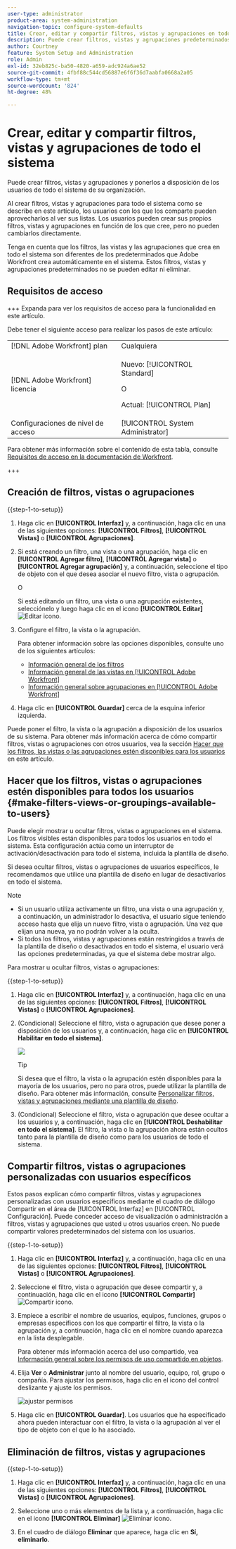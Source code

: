 ```yaml
---
user-type: administrator
product-area: system-administration
navigation-topic: configure-system-defaults
title: Crear, editar y compartir filtros, vistas y agrupaciones en todo el sistema
description: Puede crear filtros, vistas y agrupaciones predeterminados y, a continuación, ponerlos a disposición de los usuarios de su organización.
author: Courtney
feature: System Setup and Administration
role: Admin
exl-id: 32eb825c-ba50-4820-a659-adc924a6ae52
source-git-commit: 4fbf88c544cd56887e6f6f36d7aabfa0668a2a05
workflow-type: tm+mt
source-wordcount: '824'
ht-degree: 48%

---
```


# Crear, editar y compartir filtros, vistas y agrupaciones de todo el sistema

<!-- Audited: 5/2025 -->

<!--
<p data-mc-conditions="QuicksilverOrClassic.Draft mode">***DON'T DELETE, DRAFT OR HIDE THIS ARTICLE. IT IS LINKED TO THE PRODUCT, THROUGH THE CONTEXT SENSITIVE HELP LINKS. **</p>
-->

Puede crear filtros, vistas y agrupaciones y ponerlos a disposición de los usuarios de todo el sistema de su organización.

Al crear filtros, vistas y agrupaciones para todo el sistema como se describe en este artículo, los usuarios con los que los comparte pueden aprovecharlos al ver sus listas. Los usuarios pueden crear sus propios filtros, vistas y agrupaciones en función de los que cree, pero no pueden cambiarlos directamente.

Tenga en cuenta que los filtros, las vistas y las agrupaciones que crea en todo el sistema son diferentes de los predeterminados que Adobe Workfront crea automáticamente en el sistema. Estos filtros, vistas y agrupaciones predeterminados no se pueden editar ni eliminar.

## Requisitos de acceso

+++ Expanda para ver los requisitos de acceso para la funcionalidad en este artículo.

Debe tener el siguiente acceso para realizar los pasos de este artículo:

<table style="table-layout:auto"> 
 <col> 
 <col> 
 <tbody> 
  <tr> 
   <td role="rowheader">[!DNL Adobe Workfront] plan</td> 
   <td>Cualquiera</td> 
  </tr> 
  <tr> 
   <td role="rowheader">[!DNL Adobe Workfront] licencia</td> 
   <td><p>Nuevo: [!UICONTROL Standard]</p>
   O
   <p>Actual: [!UICONTROL Plan]</p>
   </td> 
  </tr>
  <tr> 
  <tr> 
   <td role="rowheader">Configuraciones de nivel de acceso</td> 
   <td>[!UICONTROL System Administrator]</td>
  </tr> 
 </tbody> 
</table>

Para obtener más información sobre el contenido de esta tabla, consulte [Requisitos de acceso en la documentación de Workfront](/help/quicksilver/administration-and-setup/add-users/access-levels-and-object-permissions/access-level-requirements-in-documentation.md).

+++

## Creación de filtros, vistas o agrupaciones

{{step-1-to-setup}}


1. Haga clic en **[!UICONTROL Interfaz]** y, a continuación, haga clic en una de las siguientes opciones: **[!UICONTROL Filtros]**, **[!UICONTROL Vistas]** o **[!UICONTROL Agrupaciones]**.

1. Si está creando un filtro, una vista o una agrupación, haga clic en **[!UICONTROL Agregar filtro]**, **[!UICONTROL Agregar vista]** o **[!UICONTROL Agregar agrupación]** y, a continuación, seleccione el tipo de objeto con el que desea asociar el nuevo filtro, vista o agrupación.

   O

   Si está editando un filtro, una vista o una agrupación existentes, selecciónelo y luego haga clic en el icono **[!UICONTROL Editar]** ![Editar icono](assets/edit-icon.png).

1. Configure el filtro, la vista o la agrupación.

   Para obtener información sobre las opciones disponibles, consulte uno de los siguientes artículos:

   * [Información general de los filtros](../../../reports-and-dashboards/reports/reporting-elements/filters-overview.md)
   * [Información general de las vistas en [!UICONTROL Adobe Workfront]](../../../reports-and-dashboards/reports/reporting-elements/views-overview.md)
   * [Información general sobre agrupaciones en [!UICONTROL Adobe Workfront]](../../../reports-and-dashboards/reports/reporting-elements/groupings-overview.md)

1. Haga clic en **[!UICONTROL Guardar]** cerca de la esquina inferior izquierda.

Puede poner el filtro, la vista o la agrupación a disposición de los usuarios de su sistema. Para obtener más información acerca de cómo compartir filtros, vistas o agrupaciones con otros usuarios, vea la sección [Hacer que los filtros, las vistas o las agrupaciones estén disponibles para los usuarios](#make-filters-views-or-groupings-available-to-users) en este artículo.


## Hacer que los filtros, vistas o agrupaciones estén disponibles para todos los usuarios {#make-filters-views-or-groupings-available-to-users}

Puede elegir mostrar u ocultar filtros, vistas o agrupaciones en el sistema. Los filtros visibles están disponibles para todos los usuarios en todo el sistema. Esta configuración actúa como un interruptor de activación/desactivación para todo el sistema, incluida la plantilla de diseño.

Si desea ocultar filtros, vistas o agrupaciones de usuarios específicos, le recomendamos que utilice una plantilla de diseño en lugar de desactivarlos en todo el sistema.

>[!NOTE]
>
>* Si un usuario utiliza activamente un filtro, una vista o una agrupación y, a continuación, un administrador lo desactiva, el usuario sigue teniendo acceso hasta que elija un nuevo filtro, vista o agrupación. Una vez que elijan una nueva, ya no podrán volver a la oculta.
>* Si todos los filtros, vistas y agrupaciones están restringidos a través de la plantilla de diseño o desactivados en todo el sistema, el usuario verá las opciones predeterminadas, ya que el sistema debe mostrar algo.

Para mostrar u ocultar filtros, vistas o agrupaciones:

{{step-1-to-setup}}

1. Haga clic en **[!UICONTROL Interfaz]** y, a continuación, haga clic en una de las siguientes opciones: **[!UICONTROL Filtros]**, **[!UICONTROL Vistas]** o **[!UICONTROL Agrupaciones]**.

1. (Condicional) Seleccione el filtro, vista o agrupación que desee poner a disposición de los usuarios y, a continuación, haga clic en **[!UICONTROL Habilitar en todo el sistema]**.

   ![](assets/enable-system-wide-fvg.png)

   >[!TIP]
   >
   >Si desea que el filtro, la vista o la agrupación estén disponibles para la mayoría de los usuarios, pero no para otros, puede utilizar la plantilla de diseño. Para obtener más información, consulte [Personalizar filtros, vistas y agrupaciones mediante una plantilla de diseño](/help/quicksilver/administration-and-setup/customize-workfront/use-layout-templates/customize-fvg-list-controls-layout-template.md).

1. (Condicional) Seleccione el filtro, vista o agrupación que desee ocultar a los usuarios y, a continuación, haga clic en **[!UICONTROL Deshabilitar en todo el sistema]**. El filtro, la vista o la agrupación ahora están ocultos tanto para la plantilla de diseño como para los usuarios de todo el sistema.


## Compartir filtros, vistas o agrupaciones personalizadas con usuarios específicos

Estos pasos explican cómo compartir filtros, vistas y agrupaciones personalizadas con usuarios específicos mediante el cuadro de diálogo Compartir en el área de [!UICONTROL Interfaz] en [!UICONTROL Configuración]. Puede conceder acceso de visualización o administración a filtros, vistas y agrupaciones que usted u otros usuarios creen. No puede compartir valores predeterminados del sistema con los usuarios.


{{step-1-to-setup}}

1. Haga clic en **[!UICONTROL Interfaz]** y, a continuación, haga clic en una de las siguientes opciones: **[!UICONTROL Filtros]**, **[!UICONTROL Vistas]** o **[!UICONTROL Agrupaciones]**.

1. Seleccione el filtro, vista o agrupación que desee compartir y, a continuación, haga clic en el icono **[!UICONTROL Compartir]** ![Compartir icono](assets/share-icon.png).
1. Empiece a escribir el nombre de usuarios, equipos, funciones, grupos o empresas específicos con los que compartir el filtro, la vista o la agrupación y, a continuación, haga clic en el nombre cuando aparezca en la lista desplegable.

   Para obtener más información acerca del uso compartido, vea [Información general sobre los permisos de uso compartido en objetos](../../../workfront-basics/grant-and-request-access-to-objects/sharing-permissions-on-objects-overview.md).

1. Elija **Ver** o **Administrar** junto al nombre del usuario, equipo, rol, grupo o compañía. Para ajustar los permisos, haga clic en el icono del control deslizante y ajuste los permisos.

   ![ajustar permisos](assets/fine-tune-permissions.png)

1. Haga clic en **[!UICONTROL Guardar]**. Los usuarios que ha especificado ahora pueden interactuar con el filtro, la vista o la agrupación al ver el tipo de objeto con el que lo ha asociado.


## Eliminación de filtros, vistas y agrupaciones

{{step-1-to-setup}}

1. Haga clic en **[!UICONTROL Interfaz]** y, a continuación, haga clic en una de las siguientes opciones: **[!UICONTROL Filtros]**, **[!UICONTROL Vistas]** o **[!UICONTROL Agrupaciones]**.

1. Seleccione uno o más elementos de la lista y, a continuación, haga clic en el icono **[!UICONTROL Eliminar]** ![Eliminar icono](assets/delete.png).

1. En el cuadro de diálogo **Eliminar** que aparece, haga clic en **Sí, eliminarlo**.
